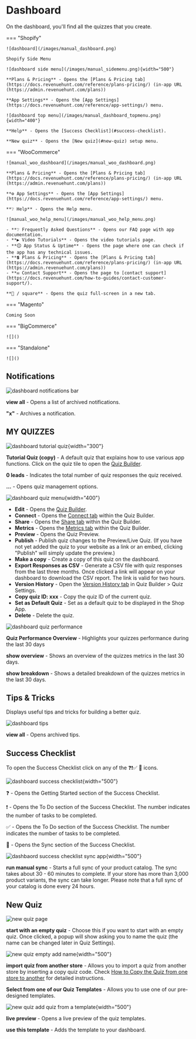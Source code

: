 # Dashboard

On the dashboard, you'll find all the quizzes that you create.

=== "Shopify"

    ![dashboard](/images/manual_dashboard.png)

    Shopify Side Menu

    ![dashboard side menu](/images/manual_sidemenu.png){width="500"}

    **Plans & Pricing** - Opens the [Plans & Pricing tab](https://docs.revenuehunt.com/reference/plans-pricing/) (in-app URL (https://admin.revenuehunt.com/plans))

    **App Settings** - Opens the [App Settings](https://docs.revenuehunt.com/reference/app-settings/) menu.

    ![dashboard top menu](/images/manual_dashboard_topmenu.png){width="400"}

    **Help** - Opens the [Success Checklist](#success-checklist).

    **New quiz** - Opens the [New quiz](#new-quiz) setup menu.

=== "WooCommerce"

    ![manual_woo_dashboard](/images/manual_woo_dashboard.png)

    **Plans & Pricing** - Opens the [Plans & Pricing tab](https://docs.revenuehunt.com/reference/plans-pricing/) (in-app URL (https://admin.revenuehunt.com/plans))

    **⚙️ App Settings** - Opens the [App Settings](https://docs.revenuehunt.com/reference/app-settings/) menu.

    **❔ Help** - Opens the Help menu.

    ![manual_woo_help_menu](/images/manual_woo_help_menu.png)

    - **❔ Frequently Asked Questions** - Opens our FAQ page with app documentation.
    - **▶ Video Tutorials** - Opens the video tutorials page. 
    - **🛈 App Status & Uptime** - Opens the page where one can check if the app has any technical issues.
    - **💲 Plans & Pricing** - Opens the [Plans & Pricing tab](https://docs.revenuehunt.com/reference/plans-pricing/) (in-app URL (https://admin.revenuehunt.com/plans))
    - **✉️ Contact Support** - Opens the page to [contact support](https://docs.revenuehunt.com/how-to-guides/contact-customer-support/).

    **🔲 / square** - Opens the quiz full-screen in a new tab.


=== "Magento"

    Coming Soon

=== "BigCommerce"

    ![]()



=== "Standalone"

    ![]()

    




## Notifications

![dashboard notifications bar](/images/manual_notifications.png)

**view all** - Opens a list of archived notifications.

**"x"** - Archives a notification.

## MY QUIZZES

![dashboard tutorial quiz](/images/manual_tutorial_quiz.png){width="300"}

**Tutorial Quiz (copy)** - A default quiz that explains how to use various app functions. Click on the quiz tile to open the [Quiz Builder](https://docs.revenuehunt.com/reference/quiz-builder/#quiz-builder_1).

**0 leads** - Indicates the total number of quiz responses the quiz received.

**...** - Opens quiz management options.

![dashboard quiz menu](/images/manual_dots_menu.png){width="400"}

- **Edit** - Opens the [Quiz Builder](https://docs.revenuehunt.com/reference/quiz-builder/#quiz-builder_1).
- **Connect** - Opens the [Connect tab](https://docs.revenuehunt.com/reference/quiz-builder/#connect) within the Quiz Builder.
- **Share** - Opens the [Share tab](https://docs.revenuehunt.com/reference/quiz-builder/#share) within the Quiz Builder.
- **Metrics** - Opens the [Metrics tab](https://docs.revenuehunt.com/reference/quiz-builder/#metrics) within the Quiz Builder.
- **Preview** - Opens the Quiz Preview.
- **Publish** - Publish quiz changes to the Preview/Live Quiz. (If you have not yet added the quiz to your website as a link or an embed, clicking "Publish" will simply update the preview.)
- **Make a copy** - Create a copy of this quiz on the dashboard.
- **Export Responses as CSV** - Generate a CSV file with quiz responses from the last three months. Once clicked a link will appear on your dashboard to download the CSV report. The link is valid for two hours.
- **Version History** - Open the [Version History tab](https://docs.revenuehunt.com/reference/quiz-builder/#version-history) in Quiz Builder > Quiz Settings.
- **Copy quiz ID: xxx** - Copy the quiz ID of the current quiz.
- **Set as Default Quiz** - Set as a default quiz to be displayed in the Shop App.
- **Delete** - Delete the quiz.

![dashboard quiz performance](/images/manual_dashboard_performance_overview.png)

**Quiz Performance Overview** - Highlights your quizzes performance during the last 30 days

**show overview** - Shows an overview of the quizzes metrics in the last 30 days.

**show breakdown** - Shows a detailed breakdown of the quizzes metrics in the last 30 days.

## Tips & Tricks

Displays useful tips and tricks for building a better quiz.

![dashboard tips](/images/manual_dashboard_tips.png)

**view all** - Opens archived tips.

## Success Checklist

To open the Success Checklist click on any of the ❓❗✅ 🔄 icons.

![dashboard success checklist](/images/manual_succes_checklist.png){width="500"}

❓ - Opens the Getting Started section of the Success Checklist.

❗ - Opens the To Do section of the Success Checklist. The number indicates the number of tasks to be completed.

✅ - Opens the To Do section of the Success Checklist. The number indicates the number of tasks to be completed.

🔄 - Opens the Sync section of the Success Checklist. 

![dashbaord success checklist sync app](/images/manual_success_checklist_sync.png){width="500"}

**run manual sync** - Starts a full sync of your product catalog. The sync takes about 30 - 60 minutes to complete. If your store has more than 3,000 product variants, the sync can take longer. Please note that a full sync of your catalog is done every 24 hours.

## New Quiz

![new quiz page](/images/manual_newquiz.png)

**start with an empty quiz** - Choose this if you want to start with an empty quiz. Once clicked, a popup will show asking you to name the quiz (the name can be changed later in Quiz Settings).

![new quiz empty add name](/images/manual_newquiz_addname.png){width="500"}

**import quiz from another store** - Allows you to import a quiz from another store by inserting a copy quiz code. Check [How to Copy the Quiz from one store to another](https://docs.revenuehunt.com/how-to-guides/how-to-copy-the-quiz-from-one-store-to-another/) for detailed instructions.

**Select from one of our Quiz Templates**  - Allows you to use one of our pre-designed templates.

![new quiz add quiz from a template](/images/manual_newquiz_template.png){width="500"}

**live preview** - Opens a live preview of the quiz templates.

**use this template** - Adds the template to your dashboard. 